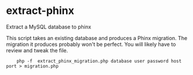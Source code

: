 # extract-phinx
Extract a MySQL database to phinx

This script takes an existing database and produces a Phinx migration.
The migration it produces probably won't be perfect. You will likely 
have to review and tweak the file.

```
    php -f  extract_phinx_migration.php database user password host port > migration.php
```

